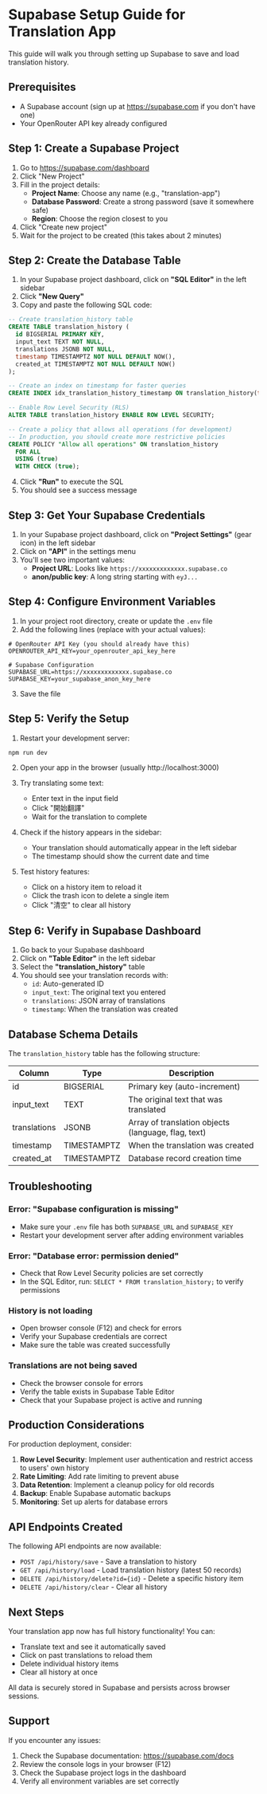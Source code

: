 # Supabase Setup Guide for Translation App

This guide will walk you through setting up Supabase to save and load translation history.

## Prerequisites

- A Supabase account (sign up at https://supabase.com if you don't have one)
- Your OpenRouter API key already configured

## Step 1: Create a Supabase Project

1. Go to https://supabase.com/dashboard
2. Click "New Project"
3. Fill in the project details:
   - **Project Name**: Choose any name (e.g., "translation-app")
   - **Database Password**: Create a strong password (save it somewhere safe)
   - **Region**: Choose the region closest to you
4. Click "Create new project"
5. Wait for the project to be created (this takes about 2 minutes)

## Step 2: Create the Database Table

1. In your Supabase project dashboard, click on **"SQL Editor"** in the left sidebar
2. Click **"New Query"**
3. Copy and paste the following SQL code:

```sql
-- Create translation_history table
CREATE TABLE translation_history (
  id BIGSERIAL PRIMARY KEY,
  input_text TEXT NOT NULL,
  translations JSONB NOT NULL,
  timestamp TIMESTAMPTZ NOT NULL DEFAULT NOW(),
  created_at TIMESTAMPTZ NOT NULL DEFAULT NOW()
);

-- Create an index on timestamp for faster queries
CREATE INDEX idx_translation_history_timestamp ON translation_history(timestamp DESC);

-- Enable Row Level Security (RLS)
ALTER TABLE translation_history ENABLE ROW LEVEL SECURITY;

-- Create a policy that allows all operations (for development)
-- In production, you should create more restrictive policies
CREATE POLICY "Allow all operations" ON translation_history
  FOR ALL
  USING (true)
  WITH CHECK (true);
```

4. Click **"Run"** to execute the SQL
5. You should see a success message

## Step 3: Get Your Supabase Credentials

1. In your Supabase project dashboard, click on **"Project Settings"** (gear icon) in the left sidebar
2. Click on **"API"** in the settings menu
3. You'll see two important values:
   - **Project URL**: Looks like `https://xxxxxxxxxxxxx.supabase.co`
   - **anon/public key**: A long string starting with `eyJ...`

## Step 4: Configure Environment Variables

1. In your project root directory, create or update the `.env` file
2. Add the following lines (replace with your actual values):

```env
# OpenRouter API Key (you should already have this)
OPENROUTER_API_KEY=your_openrouter_api_key_here

# Supabase Configuration
SUPABASE_URL=https://xxxxxxxxxxxxx.supabase.co
SUPABASE_KEY=your_supabase_anon_key_here
```

3. Save the file

## Step 5: Verify the Setup

1. Restart your development server:
```bash
npm run dev
```

2. Open your app in the browser (usually http://localhost:3000)

3. Try translating some text:
   - Enter text in the input field
   - Click "開始翻譯"
   - Wait for the translation to complete

4. Check if the history appears in the sidebar:
   - Your translation should automatically appear in the left sidebar
   - The timestamp should show the current date and time

5. Test history features:
   - Click on a history item to reload it
   - Click the trash icon to delete a single item
   - Click "清空" to clear all history

## Step 6: Verify in Supabase Dashboard

1. Go back to your Supabase dashboard
2. Click on **"Table Editor"** in the left sidebar
3. Select the **"translation_history"** table
4. You should see your translation records with:
   - `id`: Auto-generated ID
   - `input_text`: The original text you entered
   - `translations`: JSON array of translations
   - `timestamp`: When the translation was created

## Database Schema Details

The `translation_history` table has the following structure:

| Column | Type | Description |
|--------|------|-------------|
| id | BIGSERIAL | Primary key (auto-increment) |
| input_text | TEXT | The original text that was translated |
| translations | JSONB | Array of translation objects (language, flag, text) |
| timestamp | TIMESTAMPTZ | When the translation was created |
| created_at | TIMESTAMPTZ | Database record creation time |

## Troubleshooting

### Error: "Supabase configuration is missing"

- Make sure your `.env` file has both `SUPABASE_URL` and `SUPABASE_KEY`
- Restart your development server after adding environment variables

### Error: "Database error: permission denied"

- Check that Row Level Security policies are set correctly
- In the SQL Editor, run: `SELECT * FROM translation_history;` to verify permissions

### History is not loading

- Open browser console (F12) and check for errors
- Verify your Supabase credentials are correct
- Make sure the table was created successfully

### Translations are not being saved

- Check the browser console for errors
- Verify the table exists in Supabase Table Editor
- Check that your Supabase project is active and running

## Production Considerations

For production deployment, consider:

1. **Row Level Security**: Implement user authentication and restrict access to users' own history
2. **Rate Limiting**: Add rate limiting to prevent abuse
3. **Data Retention**: Implement a cleanup policy for old records
4. **Backup**: Enable Supabase automatic backups
5. **Monitoring**: Set up alerts for database errors

## API Endpoints Created

The following API endpoints are now available:

- `POST /api/history/save` - Save a translation to history
- `GET /api/history/load` - Load translation history (latest 50 records)
- `DELETE /api/history/delete?id={id}` - Delete a specific history item
- `DELETE /api/history/clear` - Clear all history

## Next Steps

Your translation app now has full history functionality! You can:

- Translate text and see it automatically saved
- Click on past translations to reload them
- Delete individual history items
- Clear all history at once

All data is securely stored in Supabase and persists across browser sessions.

## Support

If you encounter any issues:

1. Check the Supabase documentation: https://supabase.com/docs
2. Review the console logs in your browser (F12)
3. Check the Supabase project logs in the dashboard
4. Verify all environment variables are set correctly

